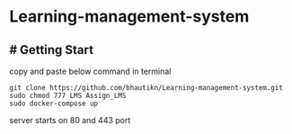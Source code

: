 # Learning-management-system

## # Getting Start
copy and paste below command in terminal
```
git clone https://github.com/bhautikn/Learning-management-system.git
sudo chmod 777 LMS Assign_LMS
sudo docker-compose up
```

server starts on 80 and 443 port
